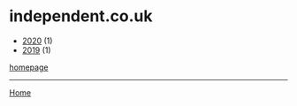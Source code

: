 # independent.co.uk

  * [2020](./independent-co-uk-2020.md) (1)
  * [2019](./independent-co-uk-2019.md) (1)

[homepage](https://www.independent.co.uk/)

----

[Home](../index.md)
